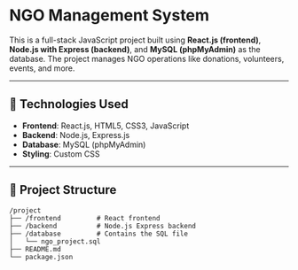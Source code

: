 
# NGO Management System

This is a full-stack JavaScript project built using **React.js (frontend)**, **Node.js with Express (backend)**, and **MySQL (phpMyAdmin)** as the database. The project manages NGO operations like donations, volunteers, events, and more.

---

## 🔧 Technologies Used

* **Frontend**: React.js, HTML5, CSS3, JavaScript
* **Backend**: Node.js, Express.js
* **Database**: MySQL (phpMyAdmin)
* **Styling**: Custom CSS

---

## 📁 Project Structure

```
/project
├── /frontend         # React frontend
├── /backend          # Node.js Express backend
├── /database         # Contains the SQL file
│   └── ngo_project.sql
├── README.md
└── package.json
```



